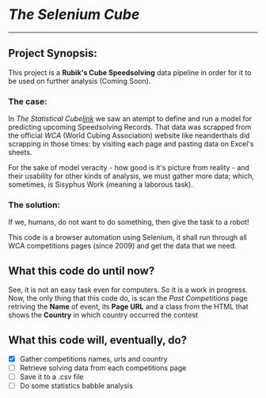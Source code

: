 # **_The Selenium Cube_**
___

## Project Synopsis:
This project is a **Rubik's Cube Speedsolving** data pipeline in order for it to be used on further analysis (Coming Soon).

### The case:
In _The Statistical Cube[link](https://github.com/da-luz/the_statistical_cube)_ we saw an atempt to define and run a model for predicting upcoming Speedsolving Records. That data was scrapped from the official _WCA_ (World Cubing Association) website like neanderthals did scrapping in those times: by visiting each page and pasting data on Excel's sheets.

For the sake of model veracity - how good is it's picture from reality - and their usability for other kinds of analysis, we must gather more data; which, sometimes, is Sisyphus Work (meaning a laborous task).

### The solution:
If we, humans, do not want to do something, then give the task to a robot!

This code is a browser automation using Selenium, it shall run through all WCA competitions pages (since 2009) and get the data that we need.

## What this code do until now?
See, it is not an easy task even for computers. So it is a work in progress. Now, the only thing that this code do, is scan the _Past Competitions_ page retriving the **Name** of event, its **Page URL** and a class from the HTML that shows the **Country** in which country occurred the contest

## What this code will, eventually, do?
- [x] Gather competitions names, urls and country
- [ ] Retrieve solving data from each competitions page
- [ ] Save it to a .csv file
- [ ] Do some statistics babble analysis